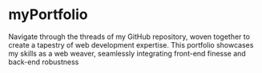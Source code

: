 # myPortfolio
Navigate through the threads of my GitHub repository, woven together to create a tapestry of web development expertise. This portfolio showcases my skills as a web weaver, seamlessly integrating front-end finesse and back-end robustness
